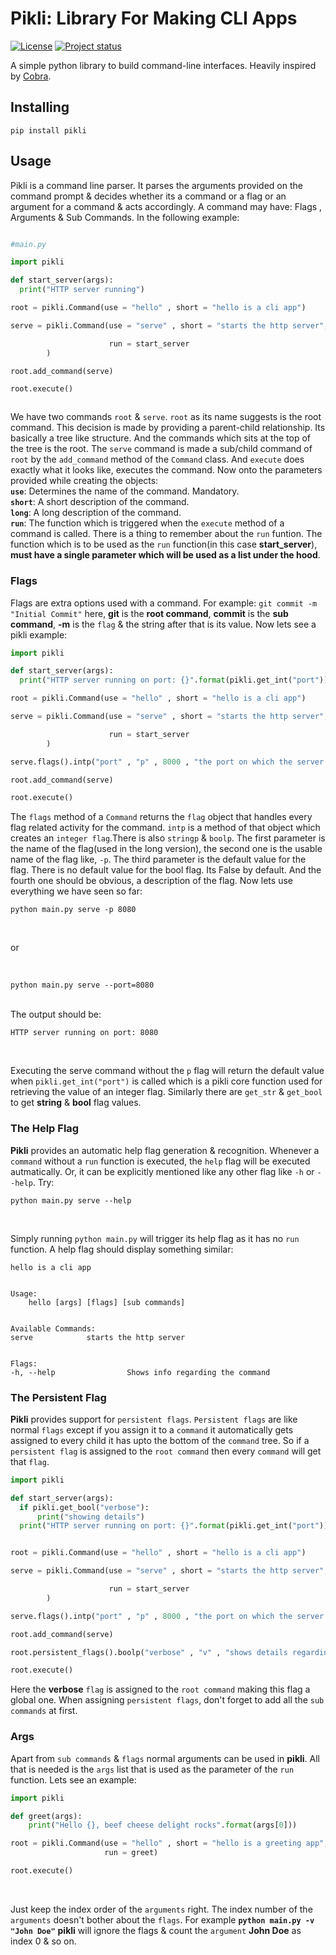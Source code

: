 Pikli: Library For Making CLI Apps
==================

[![License](https://img.shields.io/dub/l/vibe-d.svg)](https://github.com/Anondo/pikli/blob/master/LICENSE)
[![Project status](https://img.shields.io/badge/version-1.0-green.svg)](https://github.com/Anondo/pikli/releases)

A simple python library to build command-line interfaces. Heavily inspired by [Cobra](https://github.com/spf13/cobra.git).

## Installing

```
pip install pikli
```

## Usage

Pikli is a command line parser. It parses the arguments provided on the command prompt & decides whether its a command or a flag or an argument for a command & acts accordingly. A command may have: Flags , Arguments & Sub Commands. In the following example:

```python

#main.py

import pikli

def start_server(args):
  print("HTTP server running")

root = pikli.Command(use = "hello" , short = "hello is a cli app")

serve = pikli.Command(use = "serve" , short = "starts the http server",

                      run = start_server
        )

root.add_command(serve)

root.execute()



```
We have two commands ```root``` & ```serve```. ```root``` as its name suggests is the root command. This decision is made by providing a parent-child relationship. Its basically a tree like structure. And the commands which sits at the top of the tree is the root. The ```serve``` command is made a sub/child command of ```root``` by the ```add_command``` method of the ```Command``` class. And ```execute``` does exactly what it looks like, executes the command. Now onto the parameters provided while creating the objects:<br/>
**```use```**: Determines the name of the command. Mandatory.<br/>
**```short```**: A short description of the command.<br/>
**```long```**: A long description of the command.<br/>
**```run```**: The function which is triggered when the ```execute``` method of a command is called. There is a thing to remember about the ```run``` funtion. The function which is to be used as the ```run``` function(in this case **start_server**), **must have a single parameter which will be used as a list under the hood**.

### Flags

Flags are extra options used with a command. For example: ```git commit -m "Initial Commit"``` here, **git** is the **root command**, **commit** is the **sub command**, **-m** is the ``flag`` & the string after that is its value. Now lets see a pikli example:

```python
import pikli

def start_server(args):
  print("HTTP server running on port: {}".format(pikli.get_int("port")))

root = pikli.Command(use = "hello" , short = "hello is a cli app")

serve = pikli.Command(use = "serve" , short = "starts the http server",

                      run = start_server
        )

serve.flags().intp("port" , "p" , 8000 , "the port on which the server runs")

root.add_command(serve)

root.execute()

```
The ```flags``` method of a ```Command``` returns the ```flag``` object that handles every flag related activity for the command. ```intp``` is a method of that object which creates an ```integer flag```.There is also ```stringp``` & ```boolp```. The first parameter is the name of the flag(used in the long version), the second one is the usable name of the flag like, ```-p```. The third parameter is the default value for the flag. There is no default value for the bool flag. Its False by default. And the fourth one should be obvious, a description of the flag. Now lets use everything we have seen so far:<br/>
```
python main.py serve -p 8080
```
 <br/>

 or

 <br/>

 ```
 python main.py serve --port=8080
 ```
 <br/>
The output should be: <br/>

```
HTTP server running on port: 8080
```
<br/>

Executing the serve command without the ```p``` flag will return the default value when ```pikli.get_int("port")``` is called which is a pikli core function used for retrieving the value of an integer flag. Similarly there are ```get_str``` & ```get_bool``` to get **string** & **bool** flag values.

### The Help Flag

**Pikli** provides an automatic help flag generation & recognition. Whenever a ```command``` without a ```run``` function is executed, the ```help``` flag will be executed autmatically. Or, it can be explicitly mentioned like any other flag like ```-h``` or ```--help```. Try: <br/>
```
python main.py serve --help
```
<br/>

Simply running ```python main.py``` will trigger its help flag as it has no ```run``` function. A help flag should display something similar: <br/>
```
hello is a cli app


Usage:
	hello [args] [flags] [sub commands]


Available Commands:
serve            starts the http server


Flags:
-h, --help                Shows info regarding the command
```

### The Persistent Flag

**Pikli** provides support for ```persistent flags```. ```Persistent flags``` are like normal ```flags``` except if you assign it to a ```command``` it automatically gets assigned to every child it has upto the bottom of the ```command``` tree. So if a ```persistent flag``` is assigned to the ```root command``` then every ```command``` will get that ```flag```. <br/>

```python
import pikli

def start_server(args):
  if pikli.get_bool("verbose"):
      print("showing details")
  print("HTTP server running on port: {}".format(pikli.get_int("port")))


root = pikli.Command(use = "hello" , short = "hello is a cli app")

serve = pikli.Command(use = "serve" , short = "starts the http server",

                      run = start_server
        )

serve.flags().intp("port" , "p" , 8000 , "the port on which the server runs")

root.add_command(serve)

root.persistent_flags().boolp("verbose" , "v" , "shows details regarding the operation")

root.execute()

```
Here the **verbose** ```flag``` is assigned to the ```root command``` making this flag a global one. When assigning ```persistent flags```, don't forget to add all the ```sub commands``` at first.

### Args

Apart from ```sub commands``` & ```flags``` normal arguments can be used in **pikli**. All that is needed is the ```args``` list that is used as the parameter of the ```run``` function. Lets see an example:<br/>

```python
import pikli

def greet(args):
    print("Hello {}, beef cheese delight rocks".format(args[0]))

root = pikli.Command(use = "hello" , short = "hello is a greeting app",
                     run = greet)

root.execute()

```
<br/>

Just keep the index order of the ```arguments``` right. The index number of the ```arguments``` doesn't bother about the ```flags```. For example  **``` python main.py -v "John Doe" ```** **pikli** will ignore the flags & count the ```argument``` **John Doe** as index 0 & so on.

